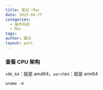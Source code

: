 ```yaml
---
title: 笔记：Mac
date: 2025-04-27
categories:
  - 操作系统
  - Mac
tags: 
author: 霸天
layout: post
---
```

### 查看 CPU 架构
`x86_64`：就是 amd64，`aarch64`：就是 arm64
```
uname -m
```

